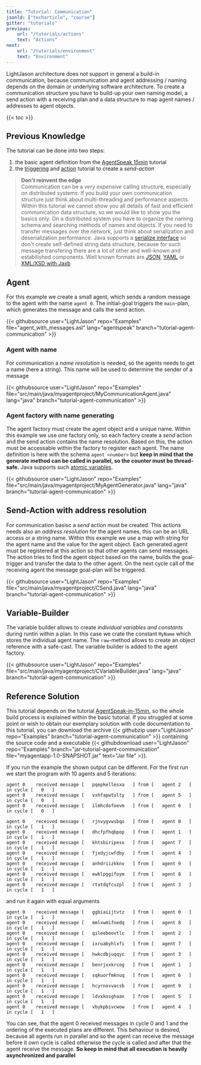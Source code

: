 ```yaml
---
title: "Tutorial: Communication"
jsonld: ["techarticle", "course"]
gitter: "tutorials"
previous:
    url: "/tutorials/actions"
    text: "Actions"
next:
    url: "/tutorials/environment"
    text: "Environment"              
---
```


LightJason architecture does not support in general a build-in communication, because communication and
agent addressing / naming depends on the domain or underlying software architecture. To create a
communication structure you have to build-up your own naming model, a send action with a receiving plan and a data structure to map agent names / addresses to agent objects.

{{< toc >}}


## Previous Knowledge

The tutorial can be done into two steps:

1. the basic agent definition from the [AgentSpeak 15min](/tutorials/agentspeak-in-fifteen-minutes/) tutorial
2. the [triggering](/tutorials/trigger/) and [action](/tutorials/actions/) tutorial to create a _send-action_

> __Don't reinvent the edge__
> <br/>
> Communication can be a _very expensive_ calling structure, especially on distributed systems. If
> you build your own communication structure
> just think about multi-threading and performance aspects. Within this tutorial we cannot show you
> all details of fast and efficient communication
> data structure, so we would like to show you the basics only. On a distributed system you have to
> organize the naming schema and searching methods of names and objects. If you need to transfer
> messages over the network, just think about
> serialization and deserialization performance.
> Java supports a [serialize interface](https://docs.oracle.com/javase/tutorial/jndi/objects/serial.html)
> so don't create self-defined string data structure, because for such message transfering there
> are a lot of other and well-known and estabilished components. Well known formats
> are [JSON](https://en.wikipedia.org/wiki/JavaScript_Object_Notation), [YAML](https://en.wikipedia.org/wiki/YAML) or [XML/XSD with Jaxb](https://en.wikipedia.org/wiki/Java_Architecture_for_XML_Binding)


## Agent

For this example we create a small agent, which sends a random message to the agent with the name ```agent 0```. The initial-goal triggers the ```main```-plan, which generates the message and calls the send action.

<!-- htmlmin:ignore -->
{{< githubsource user="LightJason" repo="Examples" file="agent_with_messages.asl" lang="agentspeak" branch="tutorial-agent-communication" >}}
<!-- htmlmin:ignore -->



### Agent with name

For communication a _name resolution_ is needed, so the agents needs to get a name (here a string). This name will be used to determine the sender
of a message

<!-- htmlmin:ignore -->
{{< githubsource user="LightJason" repo="Examples" file="src/main/java/myagentproject/MyCommunicationAgent.java" lang="java" branch="tutorial-agent-communication" >}}
<!-- htmlmin:ignore -->

### Agent factory with name generating

The agent factory must create the agent object and a unique name. Within this example we use one factory only, so
each factory create a _send_ action and the send action contains the name resolution. Based on this, the action must
be accessable within the factory to register each agent. The name definition is here with the schema ```agent <number>```
but __keep in mind that the generate method can be called in parallel, so the counter must be thread-safe.__ Java
supports such [atomic variables](https://docs.oracle.com/javase/tutorial/essential/concurrency/atomicvars.html).

<!-- htmlmin:ignore -->
{{< githubsource user="LightJason" repo="Examples" file="src/main/java/myagentproject/MyAgentGenerator.java" lang="java" branch="tutorial-agent-communication" >}}
<!-- htmlmin:ignore -->



## Send-Action with address resolution

For communication basisc a _send_ action must be created. This actions needs also an _address resolution_ for the agent names, this can be an URL access or a string name. Within this example we use a map with string for the agent name and the value for the agent object. Each generated agent must be registered at this action so that other agents can send messages. The action tries to find the agent object based on the name, builds the goal-trigger and transfer the data to the other agent. On the next cycle call of the receiving agent the message goal-plan will be triggered.

<!-- htmlmin:ignore -->
{{< githubsource user="LightJason" repo="Examples" file="src/main/java/myagentproject/CSend.java" lang="java" branch="tutorial-agent-communication" >}}
<!-- htmlmin:ignore -->




## Variable-Builder

The variable builder allows to create _individual variables and constants_ during runtin within a plan. In this case we crate the constant ```MyName``` which stores the individual agent name. The ```raw```-method allows to create an object reference with a safe-cast. The variable builder is added to the agent factory.

<!-- htmlmin:ignore -->
{{< githubsource user="LightJason" repo="Examples" file="src/main/java/myagentproject/CVariableBuilder.java" lang="java" branch="tutorial-agent-communication" >}}
<!-- htmlmin:ignore -->


## Reference Solution

This tutorial depends on the tutorial [AgentSpeak-in-15min](/tutorials/agentspeak-in-fifteen-minutes), so the whole build process is explained within the basic tutorial. If you struggled at some point or wish to obtain our exemplary solution with code documentation to this tutorial, you can download the archive {{< githubzip user="LightJason" repo="Examples" branch="tutorial-agent-communication" >}} containing the source code and a executable {{< githubdownload user="LightJason" repo="Examples" branch="jar-tutorial-agent-communication" file="myagentapp-1.0-SNAPSHOT.jar" text="Jar file" >}}.

If you run the example the shown output can be different. For the first run we start the program with 10 agents and 5 iterations:

```commandline
agent 0    received message [   pqepkellesxa   ] from [   agent 2   ] in cycle [   0   ]
agent 0    received message [   vxhfapwtulty   ] from [   agent 5   ] in cycle [   0   ]
agent 0    received message [   ilmhcdofoevm   ] from [   agent 6   ] in cycle [   0   ]

agent 0    received message [   rjnvygvwsbqo   ] from [   agent 0   ] in cycle [   1   ]
agent 0    received message [   dhcfpfhqbpop   ] from [   agent 1   ] in cycle [   1   ]
agent 0    received message [   khtsbiripesx   ] from [   agent 7   ] in cycle [   1   ]
agent 0    received message [   fjxdyjcwfdby   ] from [   agent 4   ] in cycle [   1   ]
agent 0    received message [   anhdriizkknv   ] from [   agent 9   ] in cycle [   1   ]
agent 0    received message [   ewklpggifoym   ] from [   agent 8   ] in cycle [   1   ]
agent 0    received message [   rtxtdqfcuzpl   ] from [   agent 3   ] in cycle [   1   ]
```

and run it again with equal arguments

```commandline
agent 0    received message [   ggbiaiijtvtz   ] from [   agent 0   ] in cycle [   1   ]
agent 0    received message [   mmlxwmifnedq   ] from [   agent 8   ] in cycle [   1   ]
agent 0    received message [   qileeboovtlc   ] from [   agent 2   ] in cycle [   1   ]
agent 0    received message [   ixruabyhlxfi   ] from [   agent 7   ] in cycle [   1   ]
agent 0    received message [   hwkcdbjuqqyc   ] from [   agent 3   ] in cycle [   1   ]
agent 0    received message [   benrjxxkrcog   ] from [   agent 1   ] in cycle [   1   ]
agent 0    received message [   sqkuorfmknuq   ] from [   agent 6   ] in cycle [   1   ]
agent 0    received message [   hcyrnovvacsb   ] from [   agent 9   ] in cycle [   1   ]
agent 0    received message [   ldvxkosghaax   ] from [   agent 5   ] in cycle [   1   ]
agent 0    received message [   vbykpbivcwow   ] from [   agent 4   ] in cycle [   1   ]
```

You can see, that the agent 0 received messages in cycle 0 and 1 and the ordering of the executed plans are different. This behaviour is desired, because all agents run in parallel and so the agent can receive the message before it own cycle is called otherwise the cycle is called and after that the agent receive the message. __So keep in mind that all execution is heavily asynchronized and parallel__
